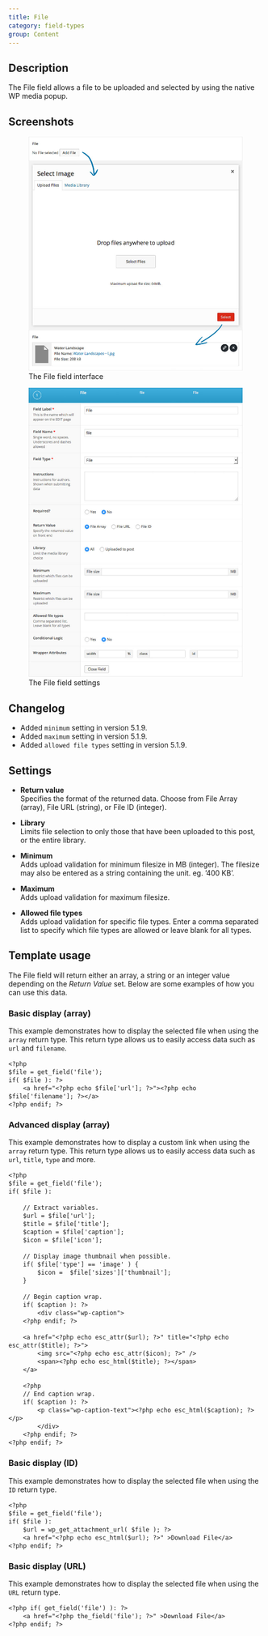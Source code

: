 ```yaml
---
title: File
category: field-types
group: Content
---
```


## Description
The File field allows a file to be uploaded and selected by using the native WP media popup.

## Screenshots
<div class="gallery">
	<figure>
		<a href="https://raw.githubusercontent.com/AdvancedCustomFields/docs/master/assets/acf-file-field-interface.jpg">
			<img src="https://raw.githubusercontent.com/AdvancedCustomFields/docs/master/assets/acf-file-field-interface.jpg" alt="A file field that allows you to upload and select a file" />
		</a>
		<figcaption>The File field interface</figcaption>
	</figure>
	<figure>
		<a href="https://raw.githubusercontent.com/AdvancedCustomFields/docs/master/assets/acf-file-field-settings.jpg">
			<img src="https://raw.githubusercontent.com/AdvancedCustomFields/docs/master/assets/acf-file-field-settings.jpg" alt="The list of File field settings shown when setting up a File field" />
		</a>
		<figcaption>The File field settings</figcaption>
	</figure>
</div>

## Changelog
- Added `minimum` setting in version 5.1.9.
- Added `maximum` setting in version 5.1.9.
- Added `allowed file types` setting in version 5.1.9.

## Settings
- **Return value**  
  Specifies the format of the returned data. Choose from File Array (array), File URL (string), or File ID (integer).
  
- **Library**  
  Limits file selection to only those that have been uploaded to this post, or the entire library.
  
- **Minimum**  
  Adds upload validation for minimum filesize in MB (integer). The filesize may also be entered as a string containing the unit. eg. ’400 KB’.
  
- **Maximum**  
  Adds upload validation for maximum filesize.
  
- **Allowed file types**  
  Adds upload validation for specific file types. Enter a comma separated list to specify which file types are allowed or leave blank for all types.

## Template usage
The File field will return either an array, a string or an integer value depending on the _Return Value_ set. Below are some examples of how you can use this data.

### Basic display (array)
This example demonstrates how to display the selected file when using the `array` return type. This return type allows us to easily access data such as `url` and `filename`.

```
<?php
$file = get_field('file');
if( $file ): ?>
	<a href="<?php echo $file['url']; ?>"><?php echo $file['filename']; ?></a>
<?php endif; ?>
```

### Advanced display (array)
This example demonstrates how to display a custom link when using the `array` return type. This return type allows us to easily access data such as `url`, `title`, `type` and more.

```
<?php
$file = get_field('file');
if( $file ):
	
	// Extract variables.
	$url = $file['url'];
	$title = $file['title'];
	$caption = $file['caption'];
	$icon = $file['icon'];

	// Display image thumbnail when possible.
	if( $file['type'] == 'image' ) {
		$icon =  $file['sizes']['thumbnail'];
	}
	
	// Begin caption wrap.
	if( $caption ): ?>
		<div class="wp-caption">
	<?php endif; ?>

	<a href="<?php echo esc_attr($url); ?>" title="<?php echo esc_attr($title); ?>">
		<img src="<?php echo esc_attr($icon); ?>" />
		<span><?php echo esc_html($title); ?></span>
	</a>
	
	<?php 
	// End caption wrap.
	if( $caption ): ?>
		<p class="wp-caption-text"><?php echo esc_html($caption); ?></p>
		</div>
	<?php endif; ?>
<?php endif; ?>
```

### Basic display (ID)
This example demonstrates how to display the selected file when using the `ID` return type.

```
<?php
$file = get_field('file');
if( $file ):
	$url = wp_get_attachment_url( $file ); ?>
	<a href="<?php echo esc_html($url); ?>" >Download File</a>
<?php endif; ?>
```

### Basic display (URL)
This example demonstrates how to display the selected file when using the `URL` return type.
```
<?php if( get_field('file') ): ?>
	<a href="<?php the_field('file'); ?>" >Download File</a>
<?php endif; ?>
```
